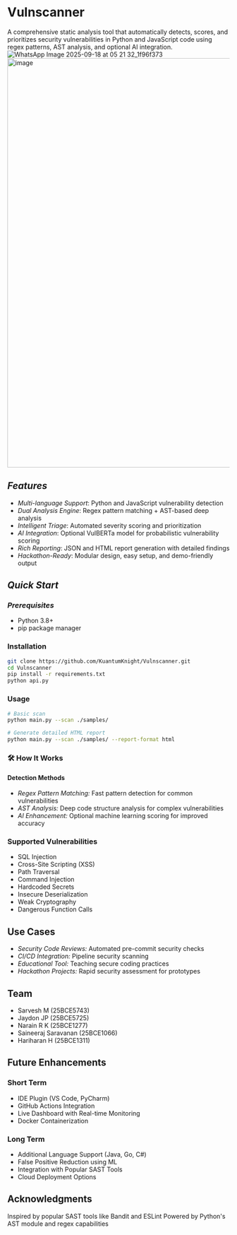 #  Vulnscanner
A comprehensive static analysis tool that automatically detects, scores, and prioritizes security vulnerabilities in Python and JavaScript code using regex patterns, AST analysis, and optional AI integration.
![WhatsApp Image 2025-09-18 at 05 21 32_1f96f373](https://github.com/user-attachments/assets/096925d4-3fa8-46c1-b872-5f607f85f921)
<img width="1734" height="927" alt="image" src="https://github.com/user-attachments/assets/f9e2e860-e2d7-4bfa-a01d-49aafc71930d" />



##  *Features*

- *Multi-language Support*: Python and JavaScript vulnerability detection
- *Dual Analysis Engine*: Regex pattern matching + AST-based deep analysis
- *Intelligent Triage*: Automated severity scoring and prioritization
- *AI Integration*: Optional VulBERTa model for probabilistic vulnerability scoring
- *Rich Reporting*: JSON and HTML report generation with detailed findings
- *Hackathon-Ready*: Modular design, easy setup, and demo-friendly output

##  *Quick Start*

### *Prerequisites*
- Python 3.8+
- pip package manager

### Installation
```bash
git clone https://github.com/KuantumKnight/Vulnscanner.git
cd Vulnscanner
pip install -r requirements.txt
python api.py
```
### Usage
```bash
# Basic scan
python main.py --scan ./samples/

# Generate detailed HTML report
python main.py --scan ./samples/ --report-format html
```
### 🛠 How It Works
#### Detection Methods
- *Regex Pattern Matching:*  Fast pattern detection for common vulnerabilities
- *AST Analysis:*  Deep code structure analysis for complex vulnerabilities
- *AI Enhancement:*  Optional machine learning scoring for improved accuracy
### Supported Vulnerabilities
- SQL Injection
- Cross-Site Scripting (XSS)
- Path Traversal
- Command Injection
- Hardcoded Secrets
- Insecure Deserialization
- Weak Cryptography
- Dangerous Function Calls

##  Use Cases
- *Security Code Reviews:* Automated pre-commit security checks
- *CI/CD Integration:* Pipeline security scanning
- *Educational Tool:* Teaching secure coding practices
- *Hackathon Projects:* Rapid security assessment for prototypes
##  Team
- Sarvesh M (25BCE5743)
- Jaydon JP (25BCE5725)
- Narain R K (25BCE1277)
- Saineeraj Saravanan (25BCE1066)
- Hariharan H (25BCE1311)
##  Future Enhancements
### Short Term
- IDE Plugin (VS Code, PyCharm)
- GitHub Actions Integration
- Live Dashboard with Real-time Monitoring
- Docker Containerization
### Long Term
- Additional Language Support (Java, Go, C#)
- False Positive Reduction using ML
- Integration with Popular SAST Tools
- Cloud Deployment Options

##  Acknowledgments

Inspired by popular SAST tools like Bandit and ESLint
Powered by Python's AST module and regex capabilities



